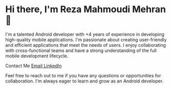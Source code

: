 # Hi there, I'm Reza Mahmoudi Mehran 👋
I'm a talented Android developer with +4 years of experience in developing high-quality mobile applications. I'm passionate about creating user-friendly and efficient applications that meet the needs of users. I enjoy collaborating with cross-functional teams and have a strong understanding of the full mobile development lifecycle.

Contact Me
<a href="reza.mahmoudi.mehran@gmail.com">
  Email
</a>
<a href="reza.mahmoudi.mehran@gmail.com](https://www.linkedin.com/in/reza-mahmoudi-mehran-7012a0153">
  LinkedIn
</a>

Feel free to reach out to me if you have any questions or opportunities for collaboration. I'm always eager to learn and grow as an Android developer.
